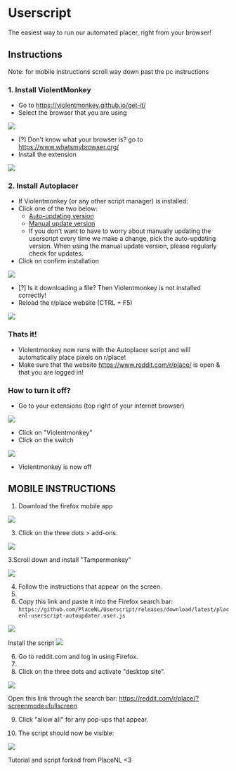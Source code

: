 # Userscript

The easiest way to run our automated placer, right from your browser!

## Instructions
Note: for mobile instructions scroll way down past the pc instructions

### 1. Install ViolentMonkey
- Go to https://violentmonkey.github.io/get-it/
- Select the browser that you are using

![](https://i.imgur.com/DXD51GG.png)

- [?] Don't know what your browser is? go to https://www.whatsmybrowser.org/
- Install the extension

![](https://i.imgur.com/KPdQ6Sj.png)

### 2. Install Autoplacer
- If Violentmonkey (or any other script manager) is installed:
- Click one of the two below:
    - [Auto-updating version](https://github.com/Ategon/Userscript/releases/download/latest/placecanada-userscript-autoupdater.user.js)
    - [Manual update version](https://github.com/Ategon/Userscript/releases/download/latest/placecanada-userscript.user.js)
    - If you don't want to have to worry about manually updating the userscript every time we make a change, pick the auto-updating version. When using the manual update version, please regularly check for updates.
- Click on confirm installation

![](https://i.imgur.com/pz9agrj.png)

- [?] Is it downloading a file? Then Violentmonkey is not installed correctly!
- Reload the r/place website (CTRL + F5)

![](https://i.imgur.com/TCshmGB.png)

### Thats it!
- Violentmonkey now runs with the Autoplacer script and will automatically place pixels on r/place!
- Make sure that the website https://www.reddit.com/r/place/ is open & that you are logged in!

### How to turn it off?
- Go to your extensions (top right of your internet browser)

![](https://i.imgur.com/8Iibe7H.png)

- Click on "Violentmonkey"
- Click on the switch

![](https://i.imgur.com/d8A8xsX.png)

- Violentmonkey is now off

## MOBILE INSTRUCTIONS
1. Download the firefox mobile app

![](https://i.imgur.com/0YmM6FT.png)

3. Click on the three dots > add-ons.

![](https://i.imgur.com/zCxMyvr.png)

3.Scroll down and install "Tampermonkey"

![](https://i.imgur.com/HX9UCio.png)

4. Follow the instructions that appear on the screen.
5. 
6. Copy this link and paste it into the Firefox search bar: `https://github.com/PlaceNL/Userscript/releases/download/latest/placenl-userscript-autoupdater.user.js`

![](https://i.imgur.com/SUI4ezb.png)

Install the script
![](https://i.imgur.com/sAVGZqY.jpg)

6. Go to reddit.com and log in using Firefox.
7. 
8. Click on the three dots and activate "desktop site".

![](https://i.imgur.com/SrcdhH8.png)

Open this link through the search bar: https://reddit.com/r/place/?screenmode=fullscreen

9. Click "allow all" for any pop-ups that appear.
   
10. The script should now be visible:

![](https://i.imgur.com/XPCGoe5.png)

Tutorial and script forked from PlaceNL <3

